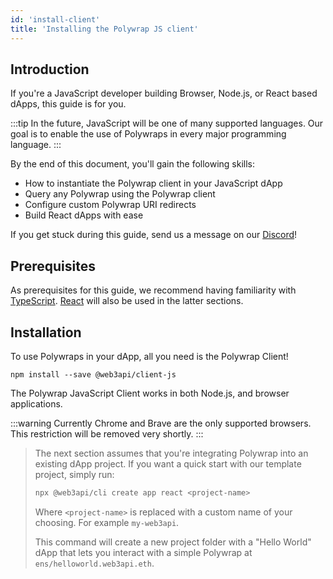 ```yaml
---
id: 'install-client'
title: 'Installing the Polywrap JS client'
---
```


## **Introduction**

If you're a JavaScript developer building Browser, Node.js, or React based dApps, this guide is for you.

:::tip
In the future, JavaScript will be one of many supported languages. Our goal is to enable the use of Polywraps in every major programming language.
:::

By the end of this document, you'll gain the following skills:

- How to instantiate the Polywrap client in your JavaScript dApp
- Query any Polywrap using the Polywrap client
- Configure custom Polywrap URI redirects
- Build React dApps with ease

If you get stuck during this guide, send us a message on our [Discord](https://discord.com/invite/Z5m88a5qWu)!

## **Prerequisites**

As prerequisites for this guide, we recommend having familiarity with [TypeScript](https://www.typescriptlang.org/). [React](https://reactjs.org/) will also be used in the latter sections.

## **Installation**

To use Polywraps in your dApp, all you need is the Polywrap Client!

```
npm install --save @web3api/client-js
```

The Polywrap JavaScript Client works in both Node.js, and browser applications.

:::warning
Currently Chrome and Brave are the only supported browsers. This restriction will be removed very shortly.
:::

> The next section assumes that you're integrating Polywrap into an existing dApp project. If you want a quick start with our template project, simply run:
>
> ```bash
> npx @web3api/cli create app react <project-name>
> ```
>
> Where `<project-name>` is replaced with a custom name of your choosing. For example `my-web3api`.
>
> This command will create a new project folder with a "Hello World" dApp that
> lets you interact with a simple Polywrap at `ens/helloworld.web3api.eth`.
